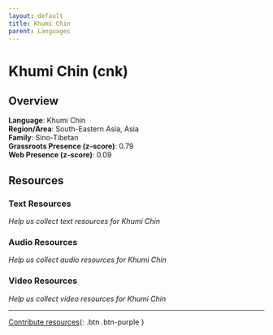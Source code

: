 ```yaml
---
layout: default
title: Khumi Chin
parent: Languages
---
```


# Khumi Chin (cnk)

## Overview

**Language**: Khumi Chin  
**Region/Area**: South-Eastern Asia, Asia  
**Family**: Sino-Tibetan  
**Grassroots Presence (z-score)**: 0.79  
**Web Presence (z-score)**: 0.09  

## Resources

### Text Resources
*Help us collect text resources for Khumi Chin*

### Audio Resources
*Help us collect audio resources for Khumi Chin*

### Video Resources
*Help us collect video resources for Khumi Chin*

---

[Contribute resources](https://forms.office.com/e/1SfLJx3u1r){: .btn .btn-purple }
